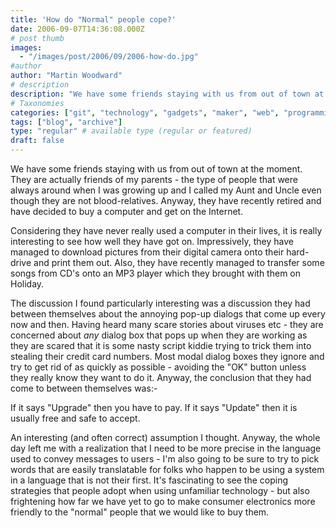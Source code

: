 ```yaml
---
title: 'How do "Normal" people cope?'
date: 2006-09-07T14:36:08.000Z
# post thumb
images:
  - "/images/post/2006/09/2006-how-do.jpg"
#author
author: "Martin Woodward"
# description
description: "We have some friends staying with us from out of town at the moment."
# Taxonomies
categories: ["git", "technology", "gadgets", "maker", "web", "programming"]
tags: ["blog", "archive"]
type: "regular" # available type (regular or featured)
draft: false
---
```


We have some friends staying with us from out of town at the moment. They are actually friends of my parents - the type of people that were always around when I was growing up and I called my Aunt and Uncle even though they are not blood-relatives. Anyway, they have recently retired and have decided to buy a computer and get on the Internet.

Considering they have never really used a computer in their lives, it is really interesting to see how well they have got on. Impressively, they have managed to download pictures from their digital camera onto their hard-drive and print them out. Also, they have recently managed to transfer some songs from CD's onto an MP3 player which they brought with them on Holiday.

The discussion I found particularly interesting was a discussion they had between themselves about the annoying pop-up dialogs that come up every now and then. Having heard many scare stories about viruses etc - they are concerned about _any_ dialog box that pops up when they are working as they are scared that it is some nasty script kiddie trying to trick them into stealing their credit card numbers. Most modal dialog boxes they ignore and try to get rid of as quickly as possible - avoiding the "OK" button unless they really know they want to do it. Anyway, the conclusion that they had come to between themselves was:-

If it says "Upgrade" then you have to pay. If it says "Update" then it is usually free and safe to accept.

An interesting (and often correct) assumption I thought. Anyway, the whole day left me with a realization that I need to be more precise in the language used to convey messages to users - I'm also going to be sure to try to pick words that are easily translatable for folks who happen to be using a system in a language that is not their first. It's fascinating to see the coping strategies that people adopt when using unfamiliar technology - but also frightening how far we have yet to go to make consumer electronics more friendly to the "normal" people that we would like to buy them.
